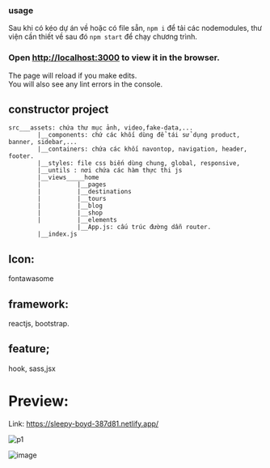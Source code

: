 ### usage
Sau khi có kéo dự án về hoặc có file sẵn,
`npm i` để tải các nodemodules, thư viện cần thiết về sau đó `npm start` để chạy chương trình.

### Open [http://localhost:3000](http://localhost:3000) to view it in the browser.

The page will reload if you make edits.\
You will also see any lint errors in the console.


## constructor project 
  	src___assets: chứa thư mục ảnh, video,fake-data,...
            |__components: chứ các khối dùng để tái sử dụng product, banner, sidebar,...
            |__containers: chứa các khối navontop, navigation, header, footer.
            |__styles: file css biến dùng chung, global, responsive,
            |__untils : nơi chứa các hàm thực thi js
            |__views_____home
            |          |__pages
            |          |__destinations
            |          |__tours
            |          |__blog
            |          |__shop
            |          |__elements
                       |__App.js: cấu trúc đường dẫn router.
            |__index.js

			
## Icon: 
fontawasome
## framework: 
reactjs, bootstrap.
## feature;
hook, sass,jsx

# Preview: 
Link: https://sleepy-boyd-387d81.netlify.app/

![p1](https://user-images.githubusercontent.com/66461092/155833289-5e5a3582-7c6e-425a-a7ee-429b42a9abd4.png)

![image](https://user-images.githubusercontent.com/66461092/155833278-422af90a-c80a-4c1a-8424-f0a0cf1b5235.png)

